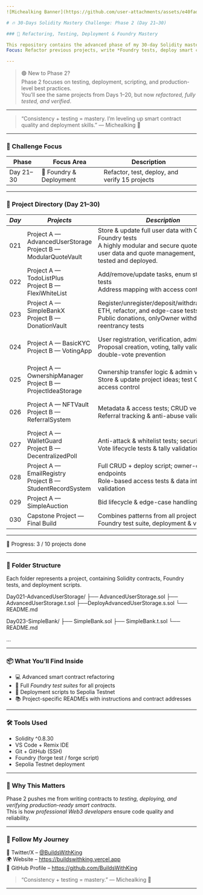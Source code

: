 ```yaml
---
![Michealking Banner](https://github.com/user-attachments/assets/e40fada9-bde2-4c65-854a-c0ad3f846622)

# 🔥 30-Days Solidity Mastery Challenge: Phase 2 (Day 21–30)

### 🚀 Refactoring, Testing, Deployment & Foundry Mastery

This repository contains the advanced phase of my 30-day Solidity mastery challenge — *Days 21–30*.  
Focus: Refactor previous projects, write *Foundry tests, deploy smart contracts to **Sepolia Testnet*, and verify functionality.

---
```

> 🟢 New to Phase 2?  
> Phase 2 focuses on testing, deployment, scripting, and production-level best practices.  
> You’ll see the same projects from Days 1–20, but now *refactored, fully tested, and verified*.
---
> “Consistency + testing = mastery. I’m leveling up smart contract quality and deployment skills.”
— Michealking 👑
---

### 📅 Challenge Focus

| Phase | Focus Area                           | Description                                    |
|-------|-------------------------------------|------------------------------------------------|
| Day 21–30 | 🧪 Foundry & Deployment            | Refactor, test, deploy, and verify 15 projects |

---

### 📅 Project Directory (Day 21–30)

| *Day* | *Projects* | *Description* | *Links* |
|---------|--------------|-----------------|-----------|
| 021 | Project A — AdvancedUserStorage <br> Project B — ModularQuoteVault | Store & update full user data with CRUD & Foundry tests <br> A highly modular and secure quote vault with user data and quote management, fully tested and deployed. | [A View](https://github.com/BuildsWithKing/21-30-foundry-test-deploy/tree/main/Day021-AdvancedUserStorage) <br> [B View](https://github.com/BuildsWithKing/21-30-foundry-test-deploy/tree/main/Day021B-ModularQuoteVault) |
| 022 | Project A — TodoListPlus <br> Project B — FlexiWhiteList | Add/remove/update tasks, enum status & tests <br> Address mapping with access control checks |[A View](https://github.com/BuildsWithKing/21-30-foundry-test-deploy/tree/main/Day022A-ToDoListPlus)  <br> [B View](https://github.com/BuildsWithKing/21-30-foundry-test-deploy/tree/main/Day022B-FlexiWhitelist) |
| 023 | Project A — SimpleBankX <br> Project B — DonationVault | Register/unregister/deposit/withdraw/transfer ETH, refactor, and edge-case tests <br> Public donations, onlyOwner withdrawals, reentrancy tests | [A view](https://github.com/BuildsWithKing/21-30-foundry-test-deploy/tree/main/Day023A-SimpleBankX) <br> *Coming soon...* |
| 024 | Project A — BasicKYC <br> Project B — VotingApp | User registration, verification, admin checks <br> Proposal creation, voting, tally validation & double-vote prevention | *Coming soon...* <br> *Coming soon...* |
| 025 | Project A — OwnershipManager <br> Project B — ProjectIdeaStorage | Ownership transfer logic & admin validation <br> Store & update project ideas; test CRUD & access control |*Coming soon...* <br> *Coming soon...* |
| 026 | Project A — NFTVault <br> Project B — ReferralSystem | Metadata & access tests; CRUD verification <br> Referral tracking & anti-abuse validation | *Coming soon...* <br> *Coming soon...* |
| 027 | Project A — WalletGuard <br> Project B — DecentralizedPoll | Anti-attack & whitelist tests; security checks <br> Vote lifecycle tests & tally validation | *Coming soon...* <br> *Coming soon...* |
| 028 | Project A — EmailRegistry <br> Project B — StudentRecordSystem | Full CRUD + deploy script; owner-only endpoints <br> Role-based access tests & data integrity validation | *Coming soon...* <br> *Coming soon...* |
| 029 | Project A — SimpleAuction | Bid lifecycle & edge-case handling tests | *Coming soon...* |
| 030 | Capstone Project — Final Build | Combines patterns from all projects; full Foundry test suite, deployment & verification | *Coming soon...* |
---

🧱 Progress: 3 / 10 projects done 

---

### 📂 Folder Structure

Each folder represents a project, containing Solidity contracts, Foundry tests, and deployment scripts.

Day021-AdvancedUserStorage/ ├── AdvancedUserStorage.sol ├── AdvancedUserStorage.t.sol ├──DeployAdvancedUserStorage.s.sol └── README.md

Day023-SimpleBank/ ├── SimpleBank.sol ├── SimpleBank.t.sol └── README.md

...

---

### 📦 What You’ll Find Inside

- 💻 Advanced smart contract refactoring  
- 🧪 Full *Foundry test suites* for all projects  
- 🚀 Deployment scripts to Sepolia Testnet  
- 📚 Project-specific READMEs with instructions and contract addresses  

---

### 🛠 Tools Used

- Solidity ^0.8.30  
- VS Code + Remix IDE  
- Git + GitHub (SSH)  
- Foundry (forge test / forge script)  
- Sepolia Testnet deployment  

---

### 🧠 Why This Matters

Phase 2 pushes me from writing contracts to *testing, deploying, and verifying production-ready smart contracts*.  
This is how *professional Web3 developers* ensure code quality and reliability.

---

### 💬 Follow My Journey

📡 Twitter/X – [@BuildsWithKing](https://x.com/BuildsWithKing/)  
🌍 Website – https://buildswithking.vercel.app  
🧠 GitHub Profile – https://github.com/BuildsWithKing  

> “Consistency + testing = mastery.”
— Michealking 👑

---
